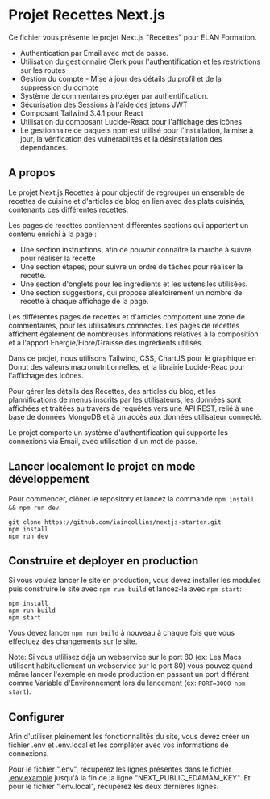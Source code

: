 
# Projet Recettes Next.js

Ce fichier vous présente le projet Next.js "Recettes" pour ELAN Formation.

* Authentication par Email avec mot de passe.
* Utilisation du gestionnaire Clerk pour l'authentification et les restrictions sur les routes
* Gestion du compte - Mise à jour des détails du profil et de la suppression du compte
* Système de commentaires protéger par authentification.
* Sécurisation des Sessions à l'aide des jetons JWT
* Composant Tailwind 3.4.1 pour React
* Utilisation du composant Lucide-React pour l'affichage des icônes
* Le gestionnaire de paquets npm est utilisé pour l'installation, la mise à jour, la vérification des vulnérabilités et la désinstallation des dépendances.

## A propos 

Le projet Next.js Recettes à pour objectif de regrouper un ensemble de recettes de cuisine et d'articles de blog en lien avec des plats cuisinés, contenants ces différentes recettes.

Les pages de recettes contiennent différentes sections qui apportent un contenu enrichi à la page :
* Une section instructions, afin de pouvoir connaître la marche à suivre pour réaliser la recette
* Une section étapes, pour suivre un ordre de tâches pour réaliser la recette.
* Une section d'onglets pour les ingrédients et les ustensiles utilisées.
* Une section suggestions, qui propose aléatoirement un nombre de recette à chaque affichage de la page.

Les différentes pages de recettes et d'articles comportent une zone de commentaires, pour les utilisateurs connectés. 
Les pages de recettes affichent également de nombreuses informations relatives à la composition et à l'apport Energie/Fibre/Graisse des ingrédients utilisés.

Dans ce projet, nous utilisons Tailwind, CSS, ChartJS pour le graphique en Donut des valeurs macronutritionnelles, et la librairie Lucide-Reac pour l'affichage des icônes. 

Pour gérer les détails des Recettes, des articles du blog, et les plannifications de menus inscrits par les utilisateurs, les données sont affichées et traitées au travers de requêtes vers une API REST, relié à une base de données MongoDB et à un accès aux données utilisateur connecté. 

Le projet comporte un système d'authentification qui supporte les connexions via Email, avec utilisation d'un mot de passe.

## Lancer localement le projet en mode développement

Pour commencer, clôner le repository et lancez la commande `npm install && npm run dev`:

    git clone https://github.com/iaincollins/nextjs-starter.git
    npm install
    npm run dev

## Construire et deployer en production

Si vous voulez lancer le site en production, vous devez installer les modules puis construire le site avec `npm run build` et lancez-là avec `npm start`:

    npm install
    npm run build 
    npm start

Vous devez lancer `npm run build` à nouveau à chaque fois que vous effectuez des changements sur le site.

Note: Si vous utlilisez déjà un webservice sur le port 80 (ex: Les Macs utilisent habituellement un webservice sur le port 80) vous pouvez quand même lancer l'exemple en mode production en passant un port différent comme Variable d'Environnement lors du lancement (ex: `PORT=3000 npm start`).

## Configurer

Afin d'utiliser pleinement les fonctionnalités du site, vous devez créer un fichier .env et .env.local et les compléter avec vos informations de connexions. 

Pour le fichier ".env", récupérez les lignes présentes dans le fichier [.env.example](https://github.com/KZ-68/next-recipes/blob/master/.env.example) jusqu'à la fin de la ligne "NEXT_PUBLIC_EDAMAM_KEY". Et pour le fichier ".env.local", récupérez les deux dernières lignes.

